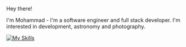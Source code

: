 Hey there! 

I'm Mohammad - I'm a software engineer and full stack developer. I'm interested in development, astronomy and photography.

[![My Skills](https://skillicons.dev/icons?i=js,py,cs,ts,visualstudio)](https://skillicons.dev)
